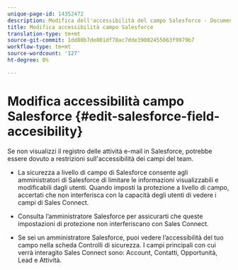 ```yaml
---
unique-page-id: 14352472
description: Modifica dell'accessibilità del campo Salesforce - Documenti Marketo - Documentazione del prodotto
title: Modifica accessibilità campo Salesforce
translation-type: tm+mt
source-git-commit: 1dd80b7de801df78ac7dde39002455063f9979b7
workflow-type: tm+mt
source-wordcount: '127'
ht-degree: 0%

---
```



# Modifica accessibilità campo Salesforce {#edit-salesforce-field-accesibility}

Se non visualizzi il registro delle attività e-mail in Salesforce, potrebbe essere dovuto a restrizioni sull&#39;accessibilità dei campi del team.

* La sicurezza a livello di campo di Salesforce consente agli amministratori di Salesforce di limitare le informazioni visualizzabili e modificabili dagli utenti. Quando imposti la protezione a livello di campo, accertati che non interferisca con la capacità degli utenti di vedere i campi di Sales Connect.

* Consulta l’amministratore Salesforce per assicurarti che queste impostazioni di protezione non interferiscano con Sales Connect.

* Se sei un amministratore Salesforce, puoi vedere l’accessibilità del tuo campo nella scheda Controlli di sicurezza. I campi principali con cui verrà interagito Sales Connect sono: Account, Contatti, Opportunità, Lead e Attività.
